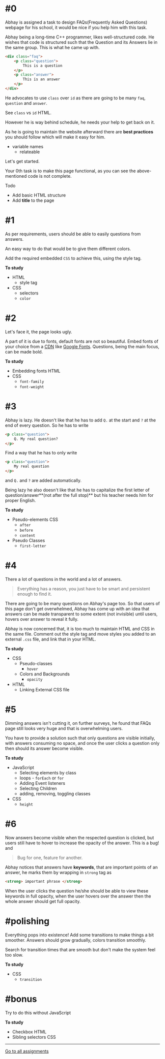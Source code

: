 # #0
Abhay is assigned a task to design FAQs(Frequently Asked Questions) webpage for
his school, it would be nice if you help him with this task.

Abhay being a long-time C++ programmer,
likes well-structured code. He wishes that code is structured such that the Question
and its Answers lie in the same group. This is what he came up with.
```html
<div class="faq">
	<p class="question">
		This is a question
	</p>
	<p class="answer">
		This is an answer
	</p>
</div>
```
He advocates to use `class` over `id` as there are going to be many `faq`, `question` and `answer`.

See `class` vs `id` HTML.

However he is way behind schedule, he needs your help to get back on it.

As he is going to maintain the website afterward there are **best practices** you should follow which will make it easy for him.
- variable names
	- relateable

Let's get started.

Your 0th task is to make this page functional, as you can see the above-mentioned code is not complete.

Todo
- Add basic HTML structure
- Add **title** to the page

# #1
As per requirements, users should be able to easily questions from answers.

An easy way to do that would be to give them different colors.

Add the required embedded `CSS` to achieve this, using the style tag.

**To study**

- HTML
	- style tag
- CSS
	- selectors
	- `color`

# #2
Let's face it, the page looks ugly.

A part of it is due to fonts, default fonts are not so beautiful.
Embed fonts of your choice from a [CDN]() like [Google Fonts](https://fonts.google.com).
Questions, being the main focus, can be made bold.

**To study**
- Embedding fonts HTML
- CSS
	- `font-family`
	- `font-weight`

# #3
Abhay is lazy. He doesn't like that he has to add `Q.` at the start and `?` at the end of every question. So he has to write 
```html
<p class="question">
	Q. My real question?
</p>
```
Find a way that he has to only write
```html
<p class="question">
	My real question
</p>
```
and `Q.` and `?` are added automatically.

Being lazy he also doesn't like that he has to capitalize the first letter of question/answer**(not after the full stop)** but his teacher needs him for proper English.

**To study**
- Pseudo-elements CSS
	- `after`
	- `before`
	- `content`
- Pseudo Classes
	- `first-letter`

# #4
There a lot of questions in the world and a lot of answers.
> Everything has a reason, you just have to be smart and persistent enough to find it.

There are going to be many questions on Abhay's page too.
So that users of this page don't get overwhelmed, Abhay has come up with an idea
that answers can be made transparent to some extent (not invisible) until users,
hovers over answer to reveal it fully.


Abhay is now concerned that, it is too much to maintain HTML and CSS in the same file.
Comment out the style tag and move styles you added to an external `.css` file,
and link that in your HTML.

**To study**
- CSS
	- Pseudo-classes
		- `hover`
	- Colors and Backgrounds
		- `opacity`
- HTML
	- Linking External CSS file

# #5
Dimming answers isn't cutting it, on further surveys, he found that FAQs page
still looks very huge and that is overwhelming users.

You have to provide a solution such that only questions are visible initially,
with answers consuming no space,
and once the user clicks a question only then should its answer become visible.

**To study**
- JavaScript
	- Selecting elements by class
	- loops
			- `forEach` or `for`
	- Adding Event listeners
	- Selecting Children
	- adding, removing, toggling classes
- CSS
	- `height`

# #6
Now answers become visible when the respected question is clicked, but users still
have to hover to increase the opacity of the answer. This is a bug! and

> Bug for one, feature for another.

Abhay notices that answers have **keywords**, that are important points of an answer,
he marks them by wrapping in `strong` tag as
```html
<strong> important phrase </strong>
```

When the user clicks the question he/she should be able to view these keywords in full opacity,
when the user hovers over the answer then the whole answer should get full opacity.

# #polishing
Everything pops into existence! Add some transitions to make things a bit smoother.
Answers should grow gradually, colors transition smoothly.

Search for transition times that are smooth but don't make the system feel too slow.

**To study**
- CSS
	- `transition`

# #bonus
Try to do this without JavaScript

**To study**
- Checkbox HTML
- Sibling selectors CSS


---
[Go to all assignments](../assignment_list.md)
